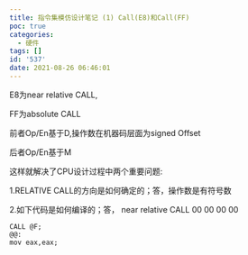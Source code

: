 ```yaml
---
title: 指令集模仿设计笔记 (1) Call(E8)和Call(FF)
poc: true
categories:
  - 硬件
tags: []
id: '537'
date: 2021-08-26 06:46:01
---
```


E8为near relative CALL,

FF为absolute CALL

前者Op/En基于D,操作数在机器码层面为signed Offset

后者Op/En基于M

这样就解决了CPU设计过程中两个重要问题:

1.RELATIVE CALL的方向是如何确定的；答，操作数是有符号数

2.如下代码是如何编译的；答， near relative CALL 00 00 00 00

```
CALL @F; 
@@:
mov eax,eax;
```